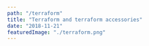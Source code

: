 ```yaml
---
path: "/terraform"
title: "Terraform and terraform accessories"
date: "2018-11-21"
featuredImage: "./terraform.png"
---
```

